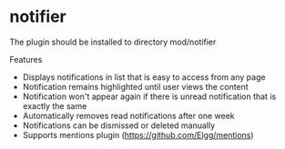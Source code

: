 notifier
========

 The plugin should be installed to directory mod/notifier

 Features
  * Displays notifications in list that is easy to access from any page
  * Notification remains highlighted until user views the content
  * Notification won't appear again if there is unread notification that is exactly the same
  * Automatically removes read notifications after one week
  * Notifications can be dismissed or deleted manually
  * Supports mentions plugin (https://github.com/Elgg/mentions)